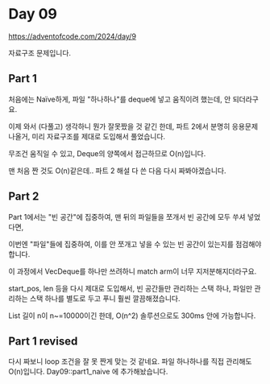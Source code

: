 # Day 09

https://adventofcode.com/2024/day/9

자료구조 문제입니다.

## Part 1

처음에는 Naïve하게, 파일 "하나하나"를 deque에 넣고 움직이려 했는데, 안 되더라구요.

이제 와서 (다풀고) 생각하니 뭔가 잘못짰을 것 같긴 한데, 파트 2에서 분명히 응용문제 나올거, 미리 자료구조를 제대로 도입해서 풀었습니다.

무조건 움직일 수 있고, Deque의 양쪽에서 접근하므로 O(n)입니다.

맨 처음 짠 것도 O(n)같은데.. 파트 2 해설 다 쓴 다음 다시 짜봐야겠습니다.

## Part 2

Part 1에서는 "빈 공간"에 집중하여, 맨 뒤의 파일들을 쪼개서 빈 공간에 모두 쑤셔 넣었다면,

이번엔 "파일"들에 집중하여, 이를 안 쪼개고 넣을 수 있는 빈 공간이 있는지를 점검해야 합니다.

이 과정에서 VecDeque를 하나만 쓰려하니 match arm이 너무 지저분해지더라구요.

start_pos, len 등을 다시 제대로 도입해서,
빈 공간들만 관리하는 스택 하나, 파일만 관리하는 스택 하나를 별도로 두고 푸니 훨씬 깔끔해졌습니다.

List 길이 n이 n~=10000이긴 한데, O(n^2) 솔루션으로도 300ms 안에 가능합니다.

## Part 1 revised

다시 짜보니 loop 조건을 잘 못 짠게 맞는 것 같네요.
파일 하나하나를 직접 관리해도 O(n)입니다.
Day09::part1_naive 에 추가해놨습니다.
